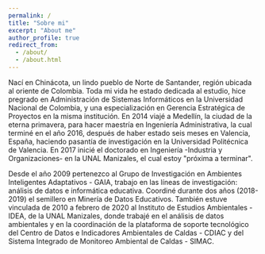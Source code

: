 ```yaml
---
permalink: /
title: "Sobre mi"
excerpt: "About me"
author_profile: true
redirect_from: 
  - /about/
  - /about.html
---
```


Nací en Chinácota, un lindo pueblo de Norte de Santander, región ubicada al oriente de Colombia. Toda mi vida he estado dedicada al estudio, hice pregrado en Administración de Sistemas Informáticos en la Universidad Nacional de Colombia, y una especialización en Gerencia Estratégica de Proyectos en la misma institución. En 2014 viajé a Medellín, la ciudad de la eterna primavera, para hacer maestría en Ingeniería Administrativa, la cual terminé en el año 2016, después de haber estado seis meses en Valencia, España, haciendo pasantía de investigación en la Universidad Politécnica de Valencia. En 2017 inicié el doctorado en Ingeniería -Industria y Organizaciones- en la UNAL Manizales, el cual estoy "próxima a terminar". 

Desde el año 2009 pertenezco al Grupo de Investigación en Ambientes Inteligentes Adaptativos - GAIA, trabajo en las líneas de investigación: análisis de datos e informática educativa. Coordiné durante dos años (2018-2019) el semillero en Minería de Datos Educativos. También estuve vinculada de 2010 a febrero de 2020 al Instituto de Estudios Ambientales - IDEA, de la UNAL Manizales, donde trabajé en el análisis de datos ambientales y en la coordinación de la plataforma de soporte tecnológico del Centro de Datos e Indicadores Ambientales de Caldas - CDIAC y del Sistema Integrado de Monitoreo Ambiental de Caldas - SIMAC.


